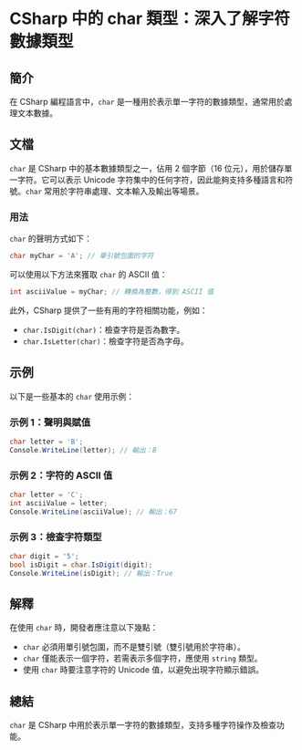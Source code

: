 <!--
Meta Description: # CSharp 中的 char 類型：深入了解字符數據類型 ## 簡介 在 CSharp 編程語言中，`char` 是一種用於表示單一字符的數據類型，通常用於處理文本數據。 ## 文檔 `char` 是 CSharp 中的基本數據類型之一，佔用 2 個字節（16 位元），用於儲存單一字符。它可以表...
Meta Keywords: char, csharp, isdigit, letter, ascii
-->

# CSharp 中的 char 類型：深入了解字符數據類型

## 簡介
在 CSharp 編程語言中，`char` 是一種用於表示單一字符的數據類型，通常用於處理文本數據。

## 文檔
`char` 是 CSharp 中的基本數據類型之一，佔用 2 個字節（16 位元），用於儲存單一字符。它可以表示 Unicode 字符集中的任何字符，因此能夠支持多種語言和符號。`char` 常用於字符串處理、文本輸入及輸出等場景。

### 用法
`char` 的聲明方式如下：
```csharp
char myChar = 'A'; // 單引號包圍的字符
```

可以使用以下方法來獲取 `char` 的 ASCII 值：
```csharp
int asciiValue = myChar; // 轉換為整數，得到 ASCII 值
```

此外，CSharp 提供了一些有用的字符相關功能，例如：
- `char.IsDigit(char)`：檢查字符是否為數字。
- `char.IsLetter(char)`：檢查字符是否為字母。

## 示例
以下是一些基本的 `char` 使用示例：

### 示例 1：聲明與賦值
```csharp
char letter = 'B';
Console.WriteLine(letter); // 輸出：B
```

### 示例 2：字符的 ASCII 值
```csharp
char letter = 'C';
int asciiValue = letter;
Console.WriteLine(asciiValue); // 輸出：67
```

### 示例 3：檢查字符類型
```csharp
char digit = '5';
bool isDigit = char.IsDigit(digit);
Console.WriteLine(isDigit); // 輸出：True
```

## 解釋
在使用 `char` 時，開發者應注意以下幾點：
- `char` 必須用單引號包圍，而不是雙引號（雙引號用於字符串）。
- `char` 僅能表示一個字符，若需表示多個字符，應使用 `string` 類型。
- 使用 `char` 時要注意字符的 Unicode 值，以避免出現字符顯示錯誤。

## 總結
`char` 是 CSharp 中用於表示單一字符的數據類型，支持多種字符操作及檢查功能。